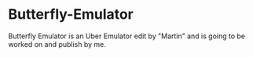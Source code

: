 Butterfly-Emulator
==================

Butterfly Emulator is an Uber Emulator edit by "Martin" and is going to be worked on and publish by me.